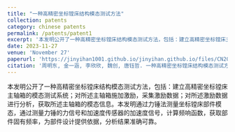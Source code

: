 ```yaml
---
title: "一种高精密坐标镗床结构模态测试方法"
collection: patents
category: chinese patents
permalink: /patents/patent1
excerpt: '本发明公开了一种高精密坐标镗床结构模态测试方法，包括：建立高精密坐标镗床主轴箱的模态测试系统；对所述主轴箱施加激励，采集激励数据；对所述激励数据进行分析，获取所述主轴箱的模态信息。'
date: 2023-11-27
venue: 'November 27'
paperurl: 'https://jinyihan1001.github.io/jinyihan.github.io/files/CN202311595535.pdf'
citation: '周明东, 金一涵, 李欣欣, 魏创, 唐钰哲. 一种高精密坐标镗床结构模态测试方法. 申请号: CN202311595535.3'
---
```


本发明公开了一种高精密坐标镗床结构模态测试方法，包括：建立高精密坐标镗床主轴箱的模态测试系统；对所述主轴箱施加激励，采集激励数据；对所述激励数据进行分析，获取所述主轴箱的模态信息。本发明通过力锤法测量坐标镗床部件模态，通过测量力锤的力信号和加速度传感器的加速度信号，计算频响函数，获取部件固有频率，为部件设计提供依据，分析结果准确可靠。

